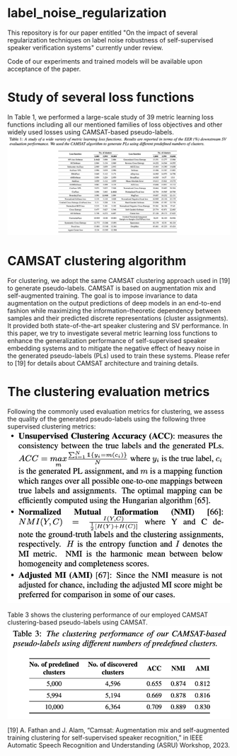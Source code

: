 # label_noise_regularization
This repository is for our paper entitled "On the impact of several regularization techniques on label noise robustness of self-supervised speaker verification systems" currently under review.

Code of our experiments and trained models will be available upon acceptance of the paper.

# Study of several loss functions
In Table 1, we performed a large-scale study of 39 metric learning loss functions including all our mentioned families of loss objectives and other widely used losses using CAMSAT-based pseudo-labels.
![](/study_of_various_losses_for_speaker_verification.png)

# CAMSAT clustering algorithm
For clustering, we adopt the same CAMSAT clustering approach used in [19] to generate pseudo-labels. CAMSAT is based on augmentation mix and self-augmented training. The goal is to impose invariance to data augmentation on the output predictions of deep models in an end-to-end fashion while maximizing the information-theoretic dependency between samples and their predicted discrete representations (cluster assignments). It provided both state-of-the-art speaker clustering and SV performance. In this paper, we try to investigate several metric learning loss functions to enhance the generalization performance of self-supervised speaker embedding systems and to mitigate the negative effect of heavy noise in the generated pseudo-labels (PLs) used to train these systems. Please refer to [19] for details about CAMSAT architecture and training details.

# The clustering evaluation metrics
Following the commonly used evaluation metrics for clustering, we assess the quality of the generated pseudo-labels using the following three supervised clustering metrics: ![](/Clustering_metrics.png)

Table 3 shows the clustering performance of our employed CAMSAT clustering-based pseudo-labels using CAMSAT. ![](/clustering_performance_pseudo_labels.png)

[19] A. Fathan and J. Alam, “Camsat: Augmentation mix and self-augmented training clustering for self-supervised speaker recognition,” in IEEE Automatic Speech Recognition and Understanding (ASRU) Workshop, 2023.
